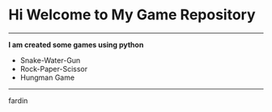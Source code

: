 # Hi Welcome to My Game Repository
***

**I am created some games using python**
- Snake-Water-Gun
- Rock-Paper-Scissor
- Hungman Game
---
fardin
